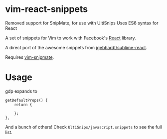 vim-react-snippets
==================

Removed support for SnipMate, for use with UltiSnips
Uses ES6 syntax for React


A set of snippets for Vim to work with Facebook's [React](http://facebook.github.io/react/) library.

A direct port of the awesome snippets from 
[jgebhardt/sublime-react](https://github.com/jgebhardt/sublime-react).

Requires [vim-snipmate](https://github.com/garbas/vim-snipmate).

Usage
=====


gdp
expands to

```
getDefaultProps() {
    return {

    };
},
```

And a bunch of others!
Check `UltiSnips/javascript.snippets` to see the full list.
